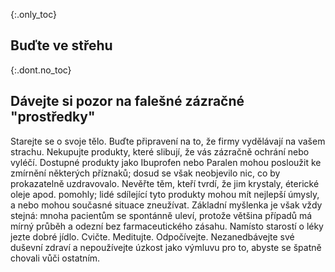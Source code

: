 {:.only_toc} 
## Buďte ve střehu

 {:.dont.no_toc} 
## Dávejte si pozor na falešné zázračné "prostředky"

Starejte se o svoje tělo. Buďte připravení na to, že firmy vydělávají na vašem strachu. Nekupujte produkty, které slibují, že vás zázračně ochrání nebo vyléčí. Dostupné produkty jako Ibuprofen nebo Paralen mohou posloužit ke zmírnění některých příznaků; dosud se však neobjevilo nic, co by prokazatelně uzdravovalo. Nevěřte těm, kteří tvrdí, že jim krystaly, éterické oleje apod. pomohly; lidé sdílející tyto produkty mohou mít nejlepší úmysly, a nebo mohou současné situace zneužívat. Základní myšlenka je však vždy stejná: mnoha pacientům se spontánně uleví, protože většina případů má mírný průběh a odezní bez farmaceutického zásahu. Namísto starostí o léky jezte dobré jídlo. Cvičte. Meditujte. Odpočívejte. Nezanedbávejte své duševní zdraví a nepoužívejte úzkost jako výmluvu pro to, abyste se špatně chovali vůči ostatním.
